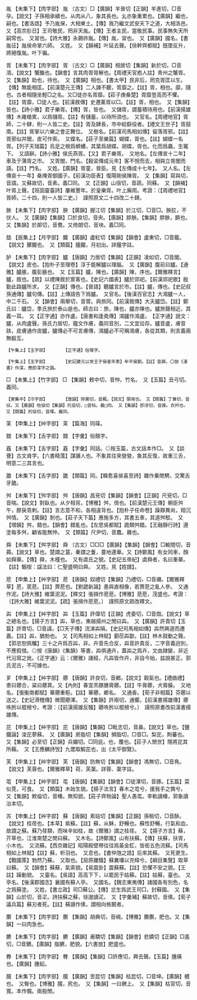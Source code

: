<!-- { "loadSidebar": true } -->
胤	【未集下】【肉字部】	胤	〔古文〕□【廣韻】羊晉切【正韻】羊進切，□音孕。【說文】子孫相承續也。从肉从八，象其長也。幺亦象重累也。【廣韻】繼也，嗣也。【書洛誥】予乃胤保，大相東土。【傳】我乃繼文武安天下之道，大相洛邑。又【高宗肜日】王司敬民，罔非天胤。【傳】王者主民，當敬民事。民事無失天所嗣常也。　又習也。【詩大雅】永錫祚胤。【傳】胤，習也。　又【廣韻】國名。【書胤征】胤侯命掌六師。　又姓。　又【韻補】叶延去聲。【徐幹齊都賦】旣墜反升，將絕復胤。叶下徧。

胥	【未集下】【肉字部】	胥	〔古文〕□【廣韻】相居切【集韻】新於切，□音湑。【說文】蟹醢也。【韻會】言其肉胥胥解也。【周禮天官庖人註】靑州之蟹胥。　又【集韻】助也，待也。　又【廣韻】相也。【書太甲】民非后，罔克胥匡以生。【傳】無能相匡。【前漢楚元王傳】二人諫不聽，胥靡之。【註】胥，相也。靡，隨也。古者相隨坐輕□之名。又□徒亦名胥靡。【莊子庚桑楚】胥靡登高而不懼。【註】胥靡，□徒人也。【前漢敘傳】史遷薰胥以□。【註】胥，相也。　又【集韻】皆也。【詩小雅】君子樂胥。【傳】胥，皆也。　又儲胥，謂蓄積待用也。【前漢揚雄傳】木雍槍累，以爲儲胥。【註】有儲蓄，以待所須也。　又官名。【周禮地官】胥師，二十肆，則一人皆二史。【註】胥及肆長，市中給繇役者。【禮文王世子】胥鼓南。【註】胥掌以六樂之會正舞位。　又樹名。【前漢司馬相如傳】留落胥邪。【註】胥邪似幷閭，皮可作索。　又蝶名。【莊子至樂篇】蝴蝶，胥也。【註】蝴蝶一名胥。【列子天瑞篇】烏足之根爲蠐螬，其葉爲胡蝶。胡蝶，胥也。化而爲蟲，生竈下。　又語辭。【詩小雅】侯氏燕胥。【又】君子樂胥。　又地名。【左傳宣十二年】車及于蒲胥之市。　又胥閭，門名。【穀梁傳成元年】客不悅而去，相與立胥閭而語。【註】門名。　又姓。【廣韻】胥童，晉臣。見【左傳成十七年】。　又人名。【左傳哀十一年】桑掩胥御國子。【前漢功臣表】復陽剛侯陳胥。　又【集韻】寫與切，音諝。又蘇故切，音素。義□同。　又【正韻】山徂切，音蔬。同蘇。　又【韻補】叶胥上聲。【班固靈臺詩】屢維豐年。於皇樂胥。叶上廡雨。考證：〔【周禮地官】胥師，二十四，則一人皆二史。〕　謹照原文二十四改二十肆。 

胦	【未集下】【肉字部】	胦	【廣韻】握江切【集韻】於江切，□音□。胦肛，不伏人。　又【廣韻】【集韻】□於良切，音央。【廣韻】脬胦。【集韻】脖胦，臍也。　又【集韻】於郞切，音鴦。又倚朗切，音坱。義□同。

胧	【辰集上】【月字部】	朧	【廣韻】盧紅切【集韻】【韻會】盧東切，□音籠。【說文】朦朧也。　又【類篇】朣朧，月初出。詳朣字註。

胪	【未集下】【肉字部】	臚	【唐韻】力居切【集韻】【正韻】凌如切，□音閭。【說文】皮也。【抱朴子至理卷】淳于能解臚以理腦。　又【廣韻】腹前曰臚。【通雅】臚脹，腹彭脹也。　又【玉篇】臚，陳也。【廣韻】陳，序也。【爾雅釋言】臚，敘也。【疏】以禮陳敘於賔客也。【史記六國表】臚於郊祀。【前漢郊祀歌】殷勤此路臚所求。　又【正韻】傳也。【晉語】聽臚言於市。【註】臚，傳也。【史記叔孫通傳】臚句傳。【註】上傳語告下爲臚。　又官名。【後漢百官志】大鴻臚一人，中二千石。　又【韻會】兩舉切，音膂。與旅同。【前漢敘傳】大夫臚岱。【註】鄭氏曰：臚岱，季氏旅於泰山是也。師古曰：旅，陳也，臚亦陳也。臚旅聲相近，其義一耳。　又【正字通】亦作盧。【唐書和逢堯傳】鴻臚作鴻盧。　【正字通】說文：臚，从肉盧聲。孫氏力居切，籀文作膚，義同音別，二文宜竝存。臚音盧，膚音趺，皮膚通作皮臚，臚傳必不可言膚傳，鴻臚必不可稱鴻膚，各從其類，則言義兩無殽互。

	【午集上】【玉字部】		【正字通】俗璨字。

	【午集上】【玉字部】		【史記建元以來王子侯者年表】牟平侯劉。【註】音薛。〇按《漢書》作渫，應卽渫字之譌。

□	【未集上】【竹字部】	□	【集韻】敕中切，音忡。竹名。　又【玉篇】丑弓切。義同。

	【寅集中】【巾字部】		【唐韻】陟葉切，音輒。【說文】領耑也。　又【類篇】丁兼切，音佔。又【廣韻】他協切【集韻】托協切，□音帖。義□同。　又【集韻】卽涉切，音接。衣衿也。　又【類篇】的協切，音喋。義同。

苿	【申集上】【艸字部】	苿	【篇海】同菋。

舘	【未集下】【舌字部】	舘	【字彙】俗館字。

舙	【未集下】【舌字部】	舙	【字彙】同話。◎按玉篇，古文話本作□。　又【談薈】古文咠字。【六書精薀】謀譖人也。不象其往來營營，象其反復，故重三舌，明意二三其言也。

舚	【未集下】【舌字部】	舚	【類篇】同。【韓愈喜侯喜至詩】雜作乗閒騁，交驚舌牙舚。

舛	【未集下】【舛字部】	舛	【唐韻】昌兗切【集韻】【韻會】【正韻】尺兗切，□音喘。【說文】對臥也。从夕相背。【博雅】舛，偝也。【前漢楚元王傳】朝臣舛午，膠戾乖剌。【註】言志意不和，各相違背也。【抱朴子任命卷】躁靜異尚，翔沉舛情。　又【廣韻】剝也。【莊子天下篇】惠施多方，其書五車，其道舛駁。　又【增韻】舛，錯也。【韻會】錯亂也。【左思吳都賦】詭類舛錯。【王融靜行詩】遵塗每多舛，顧省能無忡。　又【類篇】尺尹切，音蠢。雜也。

舜	【未集下】【舛字部】	舜	〔古文〕□□□【廣韻】【集韻】【韻會】□輸閏切，音蕣。【說文】草也。楚謂之葍，秦謂之藑，蔓地連華。又【詩鄭風】有女同車，顏如舜華。【傳】舜，木槿也。　又有虞氏之號。【史記五帝紀】虞舜者，名曰重華。【註】駰按：諡法曰：仁聖盛明曰舜。　又姓。見【姓譜】。

苨	【申集上】【艸字部】	苨	【唐韻】奴禮切【集韻】乃禮切，□音禰。【爾雅釋草】苨，菧苨。【註】薺苨也。【劉勰新論】愚與直相像，若薺苨之亂人參。　又通作泥。【詩大雅】維葉泥泥。【釋文】張揖作苨苨。【博雅】苨苨，茂盛也。考證：〔【詩大雅】維葉泥泥。【疏】張揖作苨苨。〕　謹照原文疏改釋文。 

芔	【申集上】【艸字部】	芔	【玉篇】許偉切【正韻】虎委切，□音燬。【說文】草之總名也。【揚子方言】芔，草也，東越揚州之閒曰芔。　又【廣韻】許貴切【玉篇】許胃切，□音諱。【□天子傳】流涕芔隕。【史記司馬相如傳】芔然興道而遷義。【註】芔，猶勃也。　又【司馬相如上林賦】藰莅芔歙。【註】林木鼓動之聲。　【郭忠恕佩觿】三十之卉爲百芔，非。卉音先合反，芔音許貴反，二字音義迥別，不應假借。◎按《唐韻》《集韻》等書，芔俱通卉，蓋芔之爲卉，文由隷變，非近代沿寫之訛。《正字通》云：《爾雅》諸經，凡芔皆作卉，非自今始，兹說甚正。郭氏泥古，不可據也。

芗	【申集上】【艸字部】	薌	【唐韻】許良切，音鄕。【說文】穀氣也。【禮曲禮】黍曰薌合，粱曰薌萁。又【內則】春宜羔豚膳膏薌。【註】牛膏薌，犬膏臊。　又地名。【張衡南都賦】華薌重秬。【註】華薌，鄕名。　又通香。【荀子非相篇】芬薌以送之。【史記滑稽傳】微聞薌澤。　又【集韻】許兩切，通響。【前漢書揚雄傳】薌呹肹以棍根兮。考證：〔【前漢揚雄反騷】薌呹肹以棍根兮。〕　謹照原書改前漢書揚雄傳。 

芘	【申集上】【艸字部】	芘	【唐韻】【集韻】□毗志切，音鼻。【說文】草也。【鹽鐵論】浚芘蓼蘇。　又【廣韻】房脂切【集韻】頻脂切，□音□。梨芘，荆蕃也。　又【集韻】必至切【正韻】兵媚切。□同庇。也，覆也。【莊子人閒世】隱將芘其所藾。　又【王應麟詩攷】九罭取鰕芘也，出《太平御覽》。

芙	【申集上】【艸字部】	芙	【唐韻】防無切【集韻】【韻會】馮無切，□音鳧。【說文】芙蓉也。【爾雅釋草】荷，芙蕖。詳蓉、蕖字註。

芚	【申集上】【艸字部】	芚	【唐韻】【集韻】【韻會】□徒渾切，音豚。【玉篇】菜似莧，可食。　又【類篇】木始生貌。【揚子法言】春木之芚兮，援我手之鶉兮。　又【集韻】敕倫切，音椿。無知貌。【莊子齊物論】聖人愚芚。李軌讀椿，郭象讀治本切。

苏	【申集上】【艸字部】	蘇	【唐韻】素姑切【集韻】【正韻】孫租切，□音酥。【說文】桂荏也。【本草】紫蘇。【註】蘇，从穌，舒暢也。蘇性舒暢，行氣和血，故謂之蘇。蘇乃荏類，而味辛如桂，故《爾雅》謂之桂荏。　又【揚子方言】蘇，芥草也，江淮南楚之閒曰蘇。　又木名。【詩鄭風】山有扶蘇。【傳】扶蘇，扶胥，小木也。　又流蘇。【西京雜記】昭陽殿壁帶往往爲黃金釭，皆銜五色流蘇。【司馬相如上林賦】【註】蘇，析羽也。　又息也。【書仲虺之誥】后來其蘇。　又死更生。【戰國策】勃然乃蘇。　又取也。【屈原離騷】蘇糞壤以充幃兮。【綱目集覽】取草曰蘇。　又【韻會】蘇蘇，氣索貌。【易震卦】震蘇蘇。【註】恐懼不安之貌。【王註】躁動貌。　又臺名。【吳語】高高下下，以罷民于姑蘇。【註】姑蘇，臺也。　又亭名。【後漢郡國志】襄國有蘇人亭。　又國名。【魏志東夷傳】諸國各有別色，名之爲蘇塗。　又姓。【書立政】司□蘇公。【傳】忿生爲武王司□，封蘇國。　又【集韻】山於切，音疋。詩扶蘇之蘇，徐邈讀疋。　又【字彙補】蘇故切，音傃。【荀子議兵篇】蘇刃者死。【註】蘇讀作傃，謂相向格鬭者。

臔	【未集下】【肉字部】	臔	【集韻】胡典切，音峴。【博雅】臔臔，肥也。又【集韻】一曰肉急也。

臕	【未集下】【肉字部】	臕	【廣韻】甫驕切【集韻】【韻會】悲嬌切【正韻】□遙切，□音鑣。【廣韻】脂臕，肥貌。【六書放】肥盛也。

臖	【未集下】【肉字部】	臖	【廣韻】【集韻】□許應切，興去聲。【玉篇】腫痛也。【廣韻】腫起。

臗	【未集下】【肉字部】	臗	【廣韻】苦昆切【集韻】枯昆切，□音坤。【廣韻】體也。　又臀也。【博雅】臗，尻也。　又【集韻】一曰髀上。　又【集韻】枯官切，音寬。本作髖。兩股閒。

